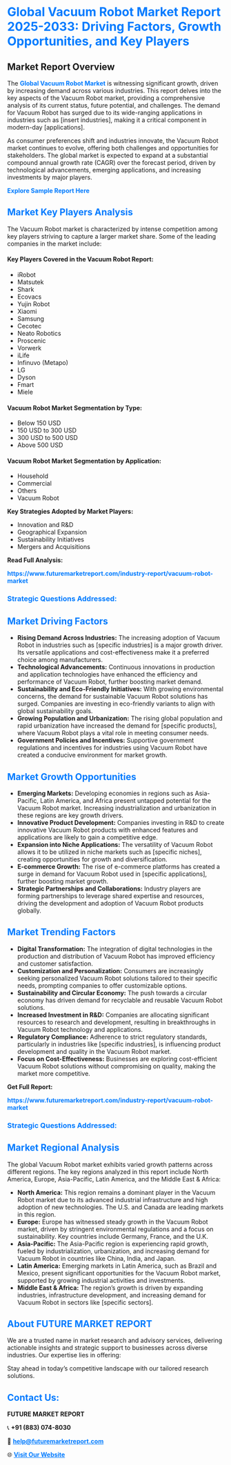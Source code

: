 <h1 style="color: #007BFF;">Global Vacuum Robot Market Report 2025-2033: Driving Factors, Growth Opportunities, and Key Players</h1>

<section id="overview">
<h2>Market Report Overview</h2>
<p>The <a href="https://www.futuremarketreport.com/industry-report/vacuum-robot-market" style="color: #007BFF; text-decoration: none;"><strong>Global Vacuum Robot Market</strong></a> is witnessing significant growth, driven by increasing demand across various industries. This report delves into the key aspects of the Vacuum Robot market, providing a comprehensive analysis of its current status, future potential, and challenges. The demand for Vacuum Robot has surged due to its wide-ranging applications in industries such as [insert industries], making it a critical component in modern-day [applications].</p>
<p>As consumer preferences shift and industries innovate, the Vacuum Robot market continues to evolve, offering both challenges and opportunities for stakeholders. The global market is expected to expand at a substantial compound annual growth rate (CAGR) over the forecast period, driven by technological advancements, emerging applications, and increasing investments by major players.</p>
</section>

<section id="overview">
<p><a href="https://www.futuremarketreport.com/request-sample/reportId=128409" style="color: #007BFF; text-decoration: none;"><strong>Explore Sample Report Here</strong></a></p>
</section>

<section id="key-players">
<h2 style="color: #007BFF;">Market Key Players Analysis</h2>
<p>The Vacuum Robot market is characterized by intense competition among key players striving to capture a larger market share. Some of the leading companies in the market include:</p>
<h4>Key Players Covered in the Vacuum Robot Report:</h4>
<ul><li>iRobot</li><li>Matsutek</li><li>Shark</li><li>Ecovacs</li><li>Yujin Robot</li><li>Xiaomi</li><li>Samsung</li><li>Cecotec</li><li>Neato Robotics</li><li>Proscenic</li><li>Vorwerk</li><li>iLife</li><li>Infinuvo (Metapo)</li><li>LG</li><li>Dyson</li><li>Fmart</li><li>Miele</li></ul>
<h4>Vacuum Robot Market Segmentation by Type:</h4>
<ul><li>Below 150 USD</li><li>150 USD to 300 USD</li><li>300 USD to 500 USD</li><li>Above 500 USD</li></ul>

<h4>Vacuum Robot Market Segmentation by Application:</h4>
<ul><li>Household</li><li>Commercial</li><li>Others</li><li>Vacuum Robot</li></ul>
<p><strong>Key Strategies Adopted by Market Players:</strong></p>
<ul>
<li>Innovation and R&D</li>
<li>Geographical Expansion</li>
<li>Sustainability Initiatives</li>
<li>Mergers and Acquisitions</li>
</ul>
</section>

<section>
<p><strong>Read Full Analysis: </strong></p><a href="https://www.futuremarketreport.com/industry-report/vacuum-robot-market" style="color: #007BFF; text-decoration: none;"><strong>https://www.futuremarketreport.com/industry-report/vacuum-robot-market</strong></a>
<h3 style="color: #007BFF;">Strategic Questions Addressed:</h3>
</section>

<section id="driving-factors">
<h2 style="color: #007BFF;">Market Driving Factors</h2>
<ul>
<li><strong>Rising Demand Across Industries:</strong> The increasing adoption of Vacuum Robot in industries such as [specific industries] is a major growth driver. Its versatile applications and cost-effectiveness make it a preferred choice among manufacturers.</li>
<li><strong>Technological Advancements:</strong> Continuous innovations in production and application technologies have enhanced the efficiency and performance of Vacuum Robot, further boosting market demand.</li>
<li><strong>Sustainability and Eco-Friendly Initiatives:</strong> With growing environmental concerns, the demand for sustainable Vacuum Robot solutions has surged. Companies are investing in eco-friendly variants to align with global sustainability goals.</li>
<li><strong>Growing Population and Urbanization:</strong> The rising global population and rapid urbanization have increased the demand for [specific products], where Vacuum Robot plays a vital role in meeting consumer needs.</li>
<li><strong>Government Policies and Incentives:</strong> Supportive government regulations and incentives for industries using Vacuum Robot have created a conducive environment for market growth.</li>
</ul>
</section>

<section id="growth-opportunities">
<h2 style="color: #007BFF;">Market Growth Opportunities</h2>
<ul>
<li><strong>Emerging Markets:</strong> Developing economies in regions such as Asia-Pacific, Latin America, and Africa present untapped potential for the Vacuum Robot market. Increasing industrialization and urbanization in these regions are key growth drivers.</li>
<li><strong>Innovative Product Development:</strong> Companies investing in R&D to create innovative Vacuum Robot products with enhanced features and applications are likely to gain a competitive edge.</li>
<li><strong>Expansion into Niche Applications:</strong> The versatility of Vacuum Robot allows it to be utilized in niche markets such as [specific niches], creating opportunities for growth and diversification.</li>
<li><strong>E-commerce Growth:</strong> The rise of e-commerce platforms has created a surge in demand for Vacuum Robot used in [specific applications], further boosting market growth.</li>
<li><strong>Strategic Partnerships and Collaborations:</strong> Industry players are forming partnerships to leverage shared expertise and resources, driving the development and adoption of Vacuum Robot products globally.</li>
</ul>
</section>

<section id="trending-factors">
<h2 style="color: #007BFF;">Market Trending Factors</h2>
<ul>
<li><strong>Digital Transformation:</strong> The integration of digital technologies in the production and distribution of Vacuum Robot has improved efficiency and customer satisfaction.</li>
<li><strong>Customization and Personalization:</strong> Consumers are increasingly seeking personalized Vacuum Robot solutions tailored to their specific needs, prompting companies to offer customizable options.</li>
<li><strong>Sustainability and Circular Economy:</strong> The push towards a circular economy has driven demand for recyclable and reusable Vacuum Robot solutions.</li>
<li><strong>Increased Investment in R&D:</strong> Companies are allocating significant resources to research and development, resulting in breakthroughs in Vacuum Robot technology and applications.</li>
<li><strong>Regulatory Compliance:</strong> Adherence to strict regulatory standards, particularly in industries like [specific industries], is influencing product development and quality in the Vacuum Robot market.</li>
<li><strong>Focus on Cost-Effectiveness:</strong> Businesses are exploring cost-efficient Vacuum Robot solutions without compromising on quality, making the market more competitive.</li>
</ul>
</section>

<section>
<p><strong>Get Full Report: </strong></p><a href="https://www.futuremarketreport.com/industry-report/vacuum-robot-market" style="color: #007BFF; text-decoration: none;"><strong>https://www.futuremarketreport.com/industry-report/vacuum-robot-market</strong></a>
<h3 style="color: #007BFF;">Strategic Questions Addressed:</h3>
</section>


<section id="regional-analysis">
<h2 style="color: #007BFF;">Market Regional Analysis</h2>
<p>The global Vacuum Robot market exhibits varied growth patterns across different regions. The key regions analyzed in this report include North America, Europe, Asia-Pacific, Latin America, and the Middle East & Africa:</p>
<ul>
<li><strong>North America:</strong> This region remains a dominant player in the Vacuum Robot market due to its advanced industrial infrastructure and high adoption of new technologies. The U.S. and Canada are leading markets in this region.</li>
<li><strong>Europe:</strong> Europe has witnessed steady growth in the Vacuum Robot market, driven by stringent environmental regulations and a focus on sustainability. Key countries include Germany, France, and the U.K.</li>
<li><strong>Asia-Pacific:</strong> The Asia-Pacific region is experiencing rapid growth, fueled by industrialization, urbanization, and increasing demand for Vacuum Robot in countries like China, India, and Japan.</li>
<li><strong>Latin America:</strong> Emerging markets in Latin America, such as Brazil and Mexico, present significant opportunities for the Vacuum Robot market, supported by growing industrial activities and investments.</li>
<li><strong>Middle East & Africa:</strong> The region’s growth is driven by expanding industries, infrastructure development, and increasing demand for Vacuum Robot in sectors like [specific sectors].</li>
</ul>
</section>

<footer>
<h2 style="color: #007BFF;">About FUTURE MARKET REPORT</h2>
<p>We are a trusted name in market research and advisory services, delivering actionable insights and strategic support to businesses across diverse industries. Our expertise lies in offering:</p>

<p>Stay ahead in today’s competitive landscape with our tailored research solutions.</p>

<h2 style="color: #007BFF;">Contact Us:</h2>
<p><strong>FUTURE MARKET REPORT</strong></p>
<p>📞 <strong>+91 (883) 074-8030</strong></p>
<p>📧 <strong><a href="mailto:help@futuremarketreport.com" style="color: #007BFF;">help@futuremarketreport.com</a></strong></p>
<p>🌐 <strong><a href="https://www.futuremarketreport.com/" style="color: #007BFF;">Visit Our Website</a></strong></p>
</footer>